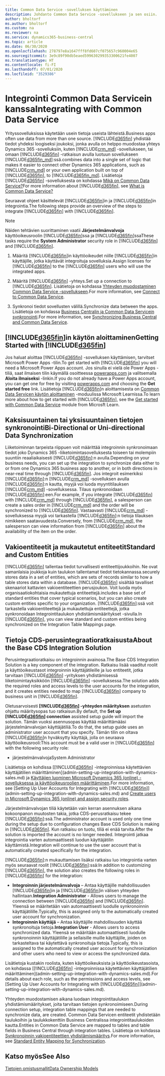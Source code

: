 ```yaml
---
title: Common Data Service -sovelluksen käyttäminen
description: Johdanto Common Data Service -sovellukseen ja sen osiin.
author: bholtorf
ms.author: bholtorf
ms.custom: na
ms.reviewer: na
ms.service: dynamics365-business-central
ms.topic: article
ms.date: 06/30/2020
ms.openlocfilehash: 278797e8a1647fff8fd607cf075657c960004e65
ms.sourcegitcommit: 3e9c89f90db5eaed599630299353300621fe4007
ms.translationtype: HT
ms.contentlocale: fi-FI
ms.lasthandoff: 07/01/2020
ms.locfileid: "3529386"
---
```

# <a name="integrating-with-common-data-service"></a><span data-ttu-id="06af6-103">Integrointi Common Data Servicein kanssa</span><span class="sxs-lookup"><span data-stu-id="06af6-103">Integrating with Common Data Service</span></span>

<span data-ttu-id="06af6-104">Yrityssovelluksissa käytetään usein tietoja useista lähteistä.</span><span class="sxs-lookup"><span data-stu-id="06af6-104">Business apps often use data from more than one source.</span></span> [!INCLUDE[d365fin](includes/cds_long_md.md)] <span data-ttu-id="06af6-105">yhdistää tiedot yhdeksi loogiseksi joukoksi, jonka avulla on helppo muodostaa yhteys Dynamics 365 -sovelluksiin, kuten [!INCLUDE[crm_md](includes/crm_md.md)] -sovellukseen, tai omaan [!INCLUDE[d365fin](includes/cds_long_md.md)] -ratkaisun avulla luotuun sovellukseen [!INCLUDE[d365fin_md](includes/d365fin_md.md)]:ssä.</span><span class="sxs-lookup"><span data-stu-id="06af6-105">combines data into a single set of logic that makes it easier to connect other Dynamics 365 applications, such as [!INCLUDE[crm_md](includes/crm_md.md)] or your own application built on top of [!INCLUDE[d365fin](includes/cds_long_md.md)], to [!INCLUDE[d365fin_md](includes/d365fin_md.md)].</span></span> <span data-ttu-id="06af6-106">Lisätietoja [!INCLUDE[d365fin](includes/cds_long_md.md)] -sovelluksesta on kohdassa [Mikä on Common Data Service?](https://docs.microsoft.com/powerapps/maker/common-data-service/data-platform-intro)</span><span class="sxs-lookup"><span data-stu-id="06af6-106">For more information about [!INCLUDE[d365fin](includes/cds_long_md.md)], see [What is Common Data Service?](https://docs.microsoft.com/powerapps/maker/common-data-service/data-platform-intro)</span></span>

<span data-ttu-id="06af6-107">Seuraavat ohjeet käsittelevät [!INCLUDE[d365fin](includes/cds_long_md.md)]in ja [!INCLUDE[d365fin](includes/d365fin_md.md)]in integrointia.</span><span class="sxs-lookup"><span data-stu-id="06af6-107">The following steps provide an overview of the steps to integrate [!INCLUDE[d365fin](includes/cds_long_md.md)] with [!INCLUDE[d365fin](includes/d365fin_md.md)].</span></span>

> [!Note]  
> <span data-ttu-id="06af6-108">Näiden tehtävien suorittaminen vaatii **Järjestelmänvalvoja** käyttöoikeusroolin [!INCLUDE[d365fin](includes/cds_long_md.md)]ssa ja [!INCLUDE[d365fin](includes/d365fin_md.md)]ssa</span><span class="sxs-lookup"><span data-stu-id="06af6-108">These tasks require the **System Administrator** security role in [!INCLUDE[d365fin](includes/cds_long_md.md)] and [!INCLUDE[d365fin](includes/d365fin_md.md)].</span></span>  

1. <span data-ttu-id="06af6-109">Määritä [!INCLUDE[d365fin](includes/cds_long_md.md)]in käyttöoikeudet niille [!INCLUDE[d365fin](includes/d365fin_md.md)]in käyttäjille, jotka käyttävät integroituja sovelluksia.</span><span class="sxs-lookup"><span data-stu-id="06af6-109">Assign licenses for [!INCLUDE[d365fin](includes/cds_long_md.md)] to the [!INCLUDE[d365fin](includes/d365fin_md.md)] users who will use the integrated apps.</span></span>

2. <span data-ttu-id="06af6-110">Määritä [!INCLUDE[d365fin](includes/cds_long_md.md)] -yhteys.</span><span class="sxs-lookup"><span data-stu-id="06af6-110">Set up a connection to [!INCLUDE[d365fin](includes/cds_long_md.md)].</span></span> <span data-ttu-id="06af6-111">Lisätietoja on kohdassa [Yhteyden muodostaminen Common Data Service -sovellukseen](admin-how-to-set-up-a-dynamics-crm-connection.md).</span><span class="sxs-lookup"><span data-stu-id="06af6-111">For more information, see [Connect to Common Data Service](admin-how-to-set-up-a-dynamics-crm-connection.md).</span></span>  

3. <span data-ttu-id="06af6-112">Synkronoi tiedot sovellusten välillä.</span><span class="sxs-lookup"><span data-stu-id="06af6-112">Synchronize data between the apps.</span></span> <span data-ttu-id="06af6-113">Lisätietoja on kohdassa [Business Centralin ja Common Data Servicein synkronointi](admin-synchronizing-business-central-and-sales.md).</span><span class="sxs-lookup"><span data-stu-id="06af6-113">For more information, see [Synchronizing Business Central and Common Data Service](admin-synchronizing-business-central-and-sales.md).</span></span> 

## <a name="getting-started-with-d365fin"></a><span data-ttu-id="06af6-114">[!INCLUDE[d365fin](includes/cds_long_md.md)]in käytön aloittaminen</span><span class="sxs-lookup"><span data-stu-id="06af6-114">Getting Started with [!INCLUDE[d365fin](includes/cds_long_md.md)]</span></span>
<span data-ttu-id="06af6-115">Jos haluat aloittaa [!INCLUDE[d365fin](includes/cds_long_md.md)] -sovelluksen käyttämisen, tarvitset Microsoft Power Apps -tilin.</span><span class="sxs-lookup"><span data-stu-id="06af6-115">To get started with [!INCLUDE[d365fin](includes/cds_long_md.md)] you will need a Microsoft Power Apps account.</span></span> <span data-ttu-id="06af6-116">Jos sinulla ei vielä ole Power Apps -tiliä, saat ilmaisen tilin käymällä osoitteessa [powerapps.com](https://web.powerapps.com/?utm_source=padocs&utm_medium=linkinadoc&utm_campaign=referralsfromdoc) ja valitsemalla **Aloita ilmaiseksi** -linkin.</span><span class="sxs-lookup"><span data-stu-id="06af6-116">If you do not already have a Power Apps account, you can get one for free by visiting [powerapps.com](https://web.powerapps.com/?utm_source=padocs&utm_medium=linkinadoc&utm_campaign=referralsfromdoc) and choosing the **Get started free** link.</span></span> <span data-ttu-id="06af6-117">Lisätietoja [!INCLUDE[d365fin](includes/cds_long_md.md)]n aloittamisesta on [Common Data Servicen käytön aloittaminen](https://docs.microsoft.com/learn/modules/get-started-with-powerapps-common-data-service/) -moduulissa Microsoft Learnissa.</span><span class="sxs-lookup"><span data-stu-id="06af6-117">To learn more about how to get started with [!INCLUDE[d365fin](includes/cds_long_md.md)], see the [Get started with Common Data Service](https://docs.microsoft.com/learn/modules/get-started-with-powerapps-common-data-service/) module from Microsft Learn.</span></span>

## <a name="bi-directional-or-uni-directional-data-synchronization"></a><span data-ttu-id="06af6-118">Kaksisuuntainen tai yksisuuntainen tietojen synkronointi</span><span class="sxs-lookup"><span data-stu-id="06af6-118">Bi-Directional or Uni-directional Data Synchronization</span></span>
<span data-ttu-id="06af6-119">Liiketoiminnan tarpeista riippuen voit määrittää integroinnin synkronoimaan tiedot joko Dynamics 365 -liiketoimintasovelluksesta toiseen tai molempiin suuntiin reaaliaikaisesti [!INCLUDE[d365fin](includes/cds_long_md.md)]:n avulla.</span><span class="sxs-lookup"><span data-stu-id="06af6-119">Depending on your business needs, you can set up the integration to synchronize data either to or from one Dynamics 365 business app to another, or in both directions in near-real time through [!INCLUDE[d365fin](includes/cds_long_md.md)].</span></span> <span data-ttu-id="06af6-120">Jos integroit esimerkiksi [!INCLUDE[d365fin](includes/d365fin_md.md)]:n [!INCLUDE[crm_md](includes/crm_md.md)] -sovelluksen avulla [!INCLUDE[d365fin](includes/cds_long_md.md)]:n kautta, myyjä voi luoda myyntitilauksen [!INCLUDE[crm_md](includes/crm_md.md)] -sovelluksessa. Tilaus synkronoidaan [!INCLUDE[d365fin](includes/d365fin_md.md)]:een.</span><span class="sxs-lookup"><span data-stu-id="06af6-120">For example, if you integrate [!INCLUDE[d365fin](includes/d365fin_md.md)] with [!INCLUDE[crm_md](includes/crm_md.md)] through [!INCLUDE[d365fin](includes/cds_long_md.md)], a salesperson can create a sales order in [!INCLUDE[crm_md](includes/crm_md.md)] and the order will be synchronized to [!INCLUDE[d365fin](includes/d365fin_md.md)].</span></span> <span data-ttu-id="06af6-121">Vastaavasti [!INCLUDE[crm_md](includes/crm_md.md)] -sovelluksessa myyjä voi tarkastella [!INCLUDE[d365fin](includes/d365fin_md.md)]:n tietoja tilauksen nimikkeen saatavuudesta.</span><span class="sxs-lookup"><span data-stu-id="06af6-121">Conversely, from [!INCLUDE[crm_md](includes/crm_md.md)], the salesperson can view information from [!INCLUDE[d365fin](includes/d365fin_md.md)] about the availability of the item on the order.</span></span> 

## <a name="standard-and-custom-entities"></a><span data-ttu-id="06af6-122">Vakioentiteetit ja mukautetut entiteetit</span><span class="sxs-lookup"><span data-stu-id="06af6-122">Standard and Custom Entities</span></span>
[!INCLUDE[d365fin](includes/cds_long_md.md)] <span data-ttu-id="06af6-123">tallentaa tiedot turvallisesti entiteettijoukkoihin. Ne ovat samanlaisia joukkoja kuin taulukon tallentamat tiedot tietokannassa.</span><span class="sxs-lookup"><span data-stu-id="06af6-123">securely stores data in a set of entities, which are sets of records similar to how a table stores data within a database.</span></span> [!INCLUDE[d365fin](includes/cds_long_md.md)] <span data-ttu-id="06af6-124">sisältää tavalliset skenaariot kattavien vakioentiteettien perusjoukon. Voit luoda myös organisaatiokohtaisia mukautettuja entiteettejä.</span><span class="sxs-lookup"><span data-stu-id="06af6-124">includes a base set of standard entities that cover typical scenarios, but you can also create custom entities specific to your organization.</span></span> <span data-ttu-id="06af6-125">[!INCLUDE[d365fin](includes/d365fin_md.md)]:ssä voit tarkastella vakioentiteettejä ja mukautettuja entiteettejä, jotka synkronoidaan Integrointitaulukon yhdistämismääritykset -sivulla.</span><span class="sxs-lookup"><span data-stu-id="06af6-125">In [!INCLUDE[d365fin](includes/d365fin_md.md)], you can view standard and custom entities being synchronized on the Integration Table Mappings page.</span></span>

## <a name="about-the-base-cds-integration-solution"></a><span data-ttu-id="06af6-126">Tietoja CDS-perusintegraatioratkaisusta</span><span class="sxs-lookup"><span data-stu-id="06af6-126">About the Base CDS Integration Solution</span></span>

<span data-ttu-id="06af6-127">Perusintegraatioratkaisu on integroinnin avainosa.</span><span class="sxs-lookup"><span data-stu-id="06af6-127">The Base CDS Integration Solution is a key component of the integration.</span></span> <span data-ttu-id="06af6-128">Ratkaisu lisää vaaditut roolit ja käyttöoikeustasot integroinnin käyttäjätileille ja luo entiteetit, jotka tarvitaan [!INCLUDE[d365fin](includes/d365fin_md.md)] -yrityksen yhdistämisessä liiketoimintayksikköön [!INCLUDE[d365fin](includes/cds_long_md.md)] -sovelluksessa.</span><span class="sxs-lookup"><span data-stu-id="06af6-128">The solution adds the required roles and access levels to the user accounts for the integration, and it creates entities needed to map [!INCLUDE[d365fin](includes/d365fin_md.md)] company to business unit in [!INCLUDE[d365fin](includes/cds_long_md.md)].</span></span> 

<span data-ttu-id="06af6-129">Oletusarvoisesti **[!INCLUDE[d365fin](includes/cds_long_md.md)] -yhteyden määrityksen** asetusten ohjattu määritysopas tuo ratkaisun.</span><span class="sxs-lookup"><span data-stu-id="06af6-129">By default, the **Set up [!INCLUDE[d365fin](includes/cds_long_md.md)] connection** assisted setup guide will import the solution.</span></span> <span data-ttu-id="06af6-130">Tämän vuoksi asennusopas käyttää määrittämääsi järjestelmänvalvojan käyttäjätiliä.</span><span class="sxs-lookup"><span data-stu-id="06af6-130">To do that, the setup guide uses an administrator user account that you specify.</span></span> <span data-ttu-id="06af6-131">Tämän tilin on oltava [!INCLUDE[d365fin](includes/cds_long_md.md)]n hyväksytty käyttäjä, jolla on seuraava käyttöoikeusrooli:</span><span class="sxs-lookup"><span data-stu-id="06af6-131">This account must be a valid user in [!INCLUDE[d365fin](includes/cds_long_md.md)] with the following security role:</span></span>

* <span data-ttu-id="06af6-132">järjestelmänvalvoja</span><span class="sxs-lookup"><span data-stu-id="06af6-132">System Administrator</span></span>  

<span data-ttu-id="06af6-133">Lisätietoja on kohdissa [[!INCLUDE[d365fin](includes/cds_long_md.md)] -integroinnissa käytettävien käyttäjätilien määrittäminen](admin-setting-up-integration-with-dynamics-sales.md) ja [Käyttäjien luominen Microsoft Dynamics 365 (online) -sovelluksessa ja käyttöoikeusroolien määrittäminen](/dynamics365/customer-engagement/admin/create-users-assign-online-security-roles).</span><span class="sxs-lookup"><span data-stu-id="06af6-133">For more information, see [Setting Up User Accounts for Integrating with [!INCLUDE[d365fin](includes/cds_long_md.md)]](admin-setting-up-integration-with-dynamics-sales.md) and [Create users in Microsoft Dynamics 365 (online) and assign security roles](/dynamics365/customer-engagement/admin/create-users-assign-online-security-roles).</span></span> 

<span data-ttu-id="06af6-134">Järjestelmänvalvojan tiliä käytetään vain kerran asennuksen aikana kokoonpanon muutosten takia, jotka CDS-perusratkaisu tekee [!INCLUDE[d365fin](includes/cds_long_md.md)]:ssä.</span><span class="sxs-lookup"><span data-stu-id="06af6-134">The administrator account is used only one time during the setup due to configuration changes Base CDS Solution is making in [!INCLUDE[d365fin](includes/cds_long_md.md)].</span></span> <span data-ttu-id="06af6-135">Kun ratkaisu on tuotu, tiliä ei enää tarvita.</span><span class="sxs-lookup"><span data-stu-id="06af6-135">After the solution is imported the account is no longer needed.</span></span> <span data-ttu-id="06af6-136">Integrointi jatkaa integrointia varten automaattisesti luodun käyttäjätilin käyttämistä.</span><span class="sxs-lookup"><span data-stu-id="06af6-136">Integration will continue to use the user account that is automatically created specifically for the integration.</span></span>

<span data-ttu-id="06af6-137">[!INCLUDE[d365fin](includes/cds_long_md.md)]:n mukauttamisen lisäksi ratkaisu luo integrointia varten myös seuraavat roolit [!INCLUDE[d365fin](includes/cds_long_md.md)]:ssä:</span><span class="sxs-lookup"><span data-stu-id="06af6-137">In addition to customizing [!INCLUDE[d365fin](includes/cds_long_md.md)], the solution also creates the following roles in [!INCLUDE[d365fin](includes/cds_long_md.md)] for the integration:</span></span>

* <span data-ttu-id="06af6-138">**Integroinnin järjestelmänvalvoja** – Antaa käyttäjille mahdollisuuden [!INCLUDE[d365fin](includes/d365fin_md.md)]in ja [!INCLUDE[d365fin](includes/cds_long_md.md)]in välisen yhteyden hallintaan.</span><span class="sxs-lookup"><span data-stu-id="06af6-138">**Integration Administrator** - Allows users to manage the connection between [!INCLUDE[d365fin](includes/d365fin_md.md)] and [!INCLUDE[d365fin](includes/cds_long_md.md)].</span></span> <span data-ttu-id="06af6-139">Yleensä se määritetään vain automaattisesti luodulle synkronoinnin käyttäjätilille.</span><span class="sxs-lookup"><span data-stu-id="06af6-139">Typically, this is assigned only to the automatically created user account for synchronization.</span></span>  
* <span data-ttu-id="06af6-140">**Integroinnin käyttäjä** – Antaa käyttäjille mahdollisuuden käyttää synkronoituja tietoja.</span><span class="sxs-lookup"><span data-stu-id="06af6-140">**Integration User** - Allows users to access synchronized data.</span></span> <span data-ttu-id="06af6-141">Yleensä se määritään automaattisesti luodulle synkronoinnin käyttäjätilille ja sellaisille muille käyttäjille, joiden on tarkasteltava tai käytettävä synkronoituja tietoja.</span><span class="sxs-lookup"><span data-stu-id="06af6-141">Typically, this is assigned to the automatically created user account for synchronization and other users who need to view or access the synchronized data.</span></span>

<span data-ttu-id="06af6-142">Lisätietoja kustakin roolista, kuten käyttöoikeuksista ja käyttöoikeustasoista, on kohdassa [[!INCLUDE[d365fin](includes/cds_long_md.md)] -integroinnissa käytettävien käyttäjätilien määrittäminen](admin-setting-up-integration-with-dynamics-sales.md).</span><span class="sxs-lookup"><span data-stu-id="06af6-142">For details about each role, such as the permissions and access levels, see [Setting Up User Accounts for Integrating with [!INCLUDE[d365fin](includes/cds_long_md.md)]](admin-setting-up-integration-with-dynamics-sales.md).</span></span>

<span data-ttu-id="06af6-143">Yhteyden muodostamisen aikana luodaan integrointitaulukon yhdistämismääritykset, joita tarvitaan tietojen synkronoimiseen.</span><span class="sxs-lookup"><span data-stu-id="06af6-143">During connection setup, integration table mappings that are needed to synchronize data, are created.</span></span> <span data-ttu-id="06af6-144">Common Data Servicen entiteetit yhdistetään taulukoihin ja taulukkokenttiin Business Centralissa integrointitaulukoiden kautta.</span><span class="sxs-lookup"><span data-stu-id="06af6-144">Entities in Common Data Service are mapped to tables and table fields in Business Central through integration tables.</span></span> <span data-ttu-id="06af6-145">Lisätietoja on kohdassa [Synkronoinnin vakioentiteettien yhdistämismääritys](admin-synchronizing-business-central-and-sales.md#standard-entity-mapping-for-synchronization).</span><span class="sxs-lookup"><span data-stu-id="06af6-145">For more information, see [Standard Entity Mapping for Synchronization](admin-synchronizing-business-central-and-sales.md#standard-entity-mapping-for-synchronization).</span></span>

## <a name="see-also"></a><span data-ttu-id="06af6-146">Katso myös</span><span class="sxs-lookup"><span data-stu-id="06af6-146">See Also</span></span>
[<span data-ttu-id="06af6-147">Tietojen omistusmallit</span><span class="sxs-lookup"><span data-stu-id="06af6-147">Data Ownership Models</span></span>](admin-cds-company-concept.md)  
<!--needs to be removed as this is moved to dev-itpro docs[Walkthrough: Customizing an Integration with Common Data Service](docs.microsoft.com/en-us/dynamics365/business-central/dev-itpro/administration/administration-custom-cds-integration) -->



